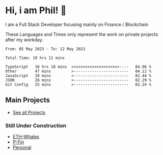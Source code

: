 # Hi, i am Phil! 👋
I am a Full Stack Developer focusing mainly on Finance / Blockchain

These Languages and Times only represent the work on private projects after my workday.
<!--START_SECTION:waka-->

```text
From: 05 May 2023 - To: 12 May 2023

Total Time: 19 hrs 11 mins

TypeScript   16 hrs 18 mins  >>>>>>>>>>>>>>>>>>>>>----   84.96 %
Other        47 mins         >------------------------   04.12 %
JavaScript   28 mins         >------------------------   02.44 %
JSON         26 mins         >------------------------   02.29 %
Git Config   25 mins         >------------------------   02.24 %
```

<!--END_SECTION:waka-->

## Main Projects
- [See all Projects](https://www.github.com/phil-schmidtke/projects)
### Still Under Construction
- [ETH-Whales](https://www.eth-whales.com)
- [P-Fin](https://www.p-fin.de)
- [Personal](https://www.phil-schmidtke.de)
